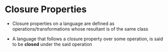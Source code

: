 # Closure Properties

- Closure properties on a language are defined as operations/transformations
whose resultant is of the same class

- A language that follows a closure property over some operation, is said to be
**closed** under the said operation
